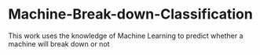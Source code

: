 # Machine-Break-down-Classification
This work uses the knowledge of Machine Learning to predict whether a machine will break down or not
